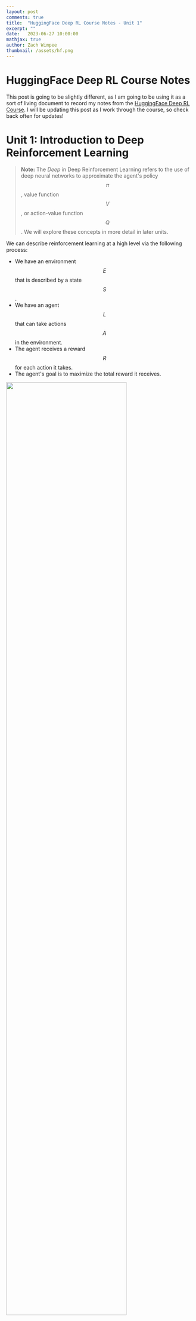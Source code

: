```yaml
---
layout: post
comments: true
title:  "HuggingFace Deep RL Course Notes - Unit 1"
excerpt: ""
date:   2023-06-27 10:00:00
mathjax: true
author: Zach Wimpee
thumbnail: /assets/hf.png
---
```


# HuggingFace Deep RL Course Notes
This post is going to be slightly different, as I am going to be using it as a sort of living document to record my notes from the [HuggingFace Deep RL Course](https://huggingface.co/course/chapter1). I will be updating this post as I work through the course, so check back often for updates!

# Unit 1: Introduction to Deep Reinforcement Learning

> **Note:** The *Deep* in Deep Reinforcement Learning refers to the use of deep neural networks to approximate the agent's policy $$\pi$$, value function $$V$$, or action-value function $$Q$$. We will explore these concepts in more detail in later units.

We can describe reinforcement learning at a high level via the following process:
- We have an environment $$E$$that is described by a state$$S$$.
- We have an agent $$L$$that can take actions $$A$$in the environment.
- The agent receives a reward $$R$$for each action it takes.
- The agent's goal is to maximize the total reward it receives.

<div class="imgcap_noborder">
<img src="/assets/rl-process.jpg" width="80%">
<div>


More formally, we can say that an agent first receives an observation $$s_0$$ from the environment. The agent then takes an action $$a_0$$ based on the observation $$s_0$$. The environment then transitions to a new state $$s_1$$and returns a reward $$r_1$$to the agent. This process repeats until the agent reaches a terminal state.



We can further formalize this even further with the following definitions:

## Definitions

### Environment
An environment $$E$$ is a function that maps states to rewards:

$$
E: S \rightarrow R
$$

and is described by a state$$s_t$$at time$$t$$:

$$
s_t \in S
$$

That is, given some state$$s_t$$, the environment$$E$$will return a reward$$r_t$$. The environment also transitions to a new state$$s_{t+1}$$. This reward and observations about the new state are then provided to the agent,$$L$$.

### Agent
An agent$$L$$is an entity that exists within and interacts with the environment$$E$$. Roughly speaking, the agent$$L$$is the entity that is trying to solve the RL problem. The agent$$L$$is described by a policy$$\pi$$and takes actions$$a_t$$in the environment$$E$$. 

More formally, the agent is described by a policy$$\pi$$that maps states to actions:

$$
L: S \rightarrow A
$$

That is, given some observation about the current state$$s_t$$, the agent$$L$$will return an action$$a_t$$. This choice is determined by the agent's policy$$\pi$$.


### Policy
A policy$$\pi$$is a function that maps states to actions:

$$
\pi: S \rightarrow A
$$

That is, given some observation about the current state$$s_t$$, the policy$$\pi$$will return an action$$a_t$$. This choice is determined by the agent's policy$$\pi$$.

<div class="imgcap_noborder">
<img src="/assets/policy.jpg" width="500">
<div>

### Reward
A reward$$r_t$$is a scalar value that the agent receives after taking an action$$a_t$$:

$$
r_t \in R
$$

That is, given some action$$a_t$$, the agent$$L$$will receive a reward$$r_t$$from the environment$$E$$.

### Return
The return$$R_t$$is the sum of the rewards that the agent receives after taking an action$$a_t$$:
$$
R_t = r_t + r_{t+1} + r_{t+2} + \cdots
$$

That is, given some action$$a_t$$, the agent$$L$$will receive a reward$$r_t$$from the environment$$E$$. The agent will then take another action$$a_{t+1}$$and receive a reward$$r_{t+1}$$from the environment$$E$$. This process repeats until the agent reaches a terminal state. The return at a given time$$R_t$$is the sum of all of these rewards up to that point.

### Discounted Return
The discounted return $$G_t$$ is the sum of the rewards that the agent receives after taking an action $$a_t$$, but with each reward discounted by a factor $$\gamma$$:

$$
G_t = r_t + \gamma r_{t+1} + \gamma^2 r_{t+2} + \cdots
$$

That is, given some action$$a_t$$, the agent$$L$$will receive a reward$$r_t$$from the environment$$E$$. The agent will then take another action$$a_{t+1}$$and receive a reward$$r_{t+1}$$from the environment$$E$$. This process repeats until the agent reaches a terminal state. The return at a given time$$R_t$$is the sum of all of these rewards up to that point, but with each reward discounted by a factor$$\gamma$$. This ensures that the more highly probable, early rewards are weighted more heavily than the less probable, later rewards, with respect to the final total return.

This idea is a little bit tricky, so we can take a look at the following figure to get a better intuition for why this needs to be done:

<div class="imgcap_noborder">
<img src="/assets/rewards_3.jpg" width="500">
</div>

In this figure, we see that our agent (the mouse) has an advesary (the cat). The cat is intially positioned in the top left corner of the grid, and the mouse is positioned in the bottom middle tile. The mouse's goal is to maximize the amount of cheese it can eat over a given interval before one of the following two events occur:

- The mouse eats all of the cheese
- The cat eats the mouse

The cheese positioned closer to the mouse will need to be weighted higher than the cheese further away, because otherwise our policy might end up causing our agent to get eaten by the cat. This is because the agent will be more likely to get eaten by the cat than it is to eat the cheese further away. This is why we need to discount the rewards that are further away from the agent.

## RL-Problem: Finding the Optimal Policy
We can now describe the RL problem as finding the optimal policy$$\pi^*$$that maximizes the return$$R_t$$:
$$
\pi^* = \underset{\pi}{\text{argmax}} \sum_{t=0}^{\infty} R_t
$$

There are two main approaches to solving this problem:
- Value-based methods
- Policy-based methods

<div class="imgcap_noborder">
<img src="/assets/two-approaches.jpg" width="500">
</div>

### Value-Based Methods
Value-based methods attempt to find the optimal policy$$\pi^*$$by finding the optimal value function$$V^*$$:
$$
V^* = \underset{\pi}{\text{argmax}} \sum_{t=0}^{\infty} R_t
$$

We will explore value-based methods in more detail in the next chapter.

### Policy-Based Methods
Policy-based methods attempt to find the optimal policy$$\pi^*$$directly:
$$
\pi^* = \underset{\pi}{\text{argmax}} \sum_{t=0}^{\infty} R_t
$$

We will explore policy-based methods in more detail in later chapters, but for now we can say that policy-based methods are typically more sample efficient than value-based methods, and have become increasingly popular in recent years given the advancements in deep learning algorithms and capabilities empowered by powerful GPUs.


## Summary
Returning back to what we introduced at the beginning of this unit, we can describe reinforcement learning as the following process:
- We have an environment$$E$$that is described by a state$$S$$.
- We have an agent$$L$$that can take actions$$A$$in the environment.
- The agent receives a reward$$R$$for each action it takes, along with an observation about the new state.

We can state the goal of the agent as maximizing the total reward it receives.

That is, the agent's goal is to maximize the return$$R_t$$:
$$
R_t = r_t + r_{t+1} + r_{t+2} + \cdots
$$

Therefore *our* goal will be to find the optimal polciy$$\pi^*$$that maximizes the return$$R_t$$:
$$
\pi^* = \underset{\pi}{\text{argmax}} \sum_{t=0}^{\infty} R_t
$$

We can solve this problem using either value-based methods or policy-based methods.

In the next unit, we will explore value-based methods in more detail through the use of Q-Learning, a popular value-based method for solving RL problems.

#### References
- [HuggingFace Deep RL Course](https://huggingface.co/course/chapter1)